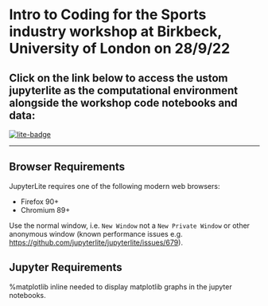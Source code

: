 # Intro to Coding for the Sports industry workshop at Birkbeck, University of London on 28/9/22
## Click on the link below to access the ustom jupyterlite as the computational environment alongside the workshop code notebooks and data:
[![lite-badge](https://jupyterlite.rtfd.io/en/latest/_static/badge.svg)](https://sportspython.github.io/birkbeck_sep22)

---

## Browser Requirements

JupyterLite requires one of the following modern web browsers:

- Firefox 90+
- Chromium 89+

Use the normal window, i.e. `New Window` not a `New Private Window` or other anonymous window (known performance issues e.g. https://github.com/jupyterlite/jupyterlite/issues/679).


## Jupyter Requirements

%matplotlib inline needed to display matplotlib graphs in the jupyter notebooks.
